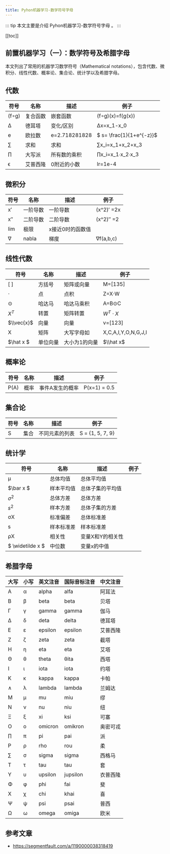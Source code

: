 ```yaml
---
title: Pyhon机器学习-数学符号字母
---
```


::: tip
本文主要是介绍 Pyhon机器学习-数学符号字母 。
:::

[[toc]]

## 前置机器学习（一）：数学符号及希腊字母


本文列出了常用的机器学习数学符号（Mathematical notations），包含代数、微积分、线性代数、概率论、集合论、统计学以及希腊字母。

## 代数

| 符号  | 名称     | 描述          | 例子                      |
| ----- | -------- | ------------- | ------------------------- |
| (f∘g) | 复合函数 | 嵌套函数      | (f∘g)(x)=f(g(x))          |
| ∆     | 德耳塔   | 变化/区别     | ∆x=x_1-x_0                |
| e     | 欧拉数   | e=2.718281828 | $ s= \\frac{1}{1+e^{-z}}$ |
| ∑     | 求和     | 求和          | ∑x_i=x_1+x_2+x_3          |
| ∏     | 大写派   | 所有数的乘积  | ∏x_i=x_1∙x_2∙x_3          |
| ϵ     | 艾普西隆 | 0附近的小数   | lr=1e-4                   |

## 微积分

| 符号 | 名称     | 描述             | 例子       |
| ---- | -------- | ---------------- | ---------- |
| x′   | 一阶导数 | 一阶导数         | (x^2)′ =2x |
| x″   | 二阶导数 | 二阶导数         | (x^2)″ =2  |
| lim  | 极限     | x接近0时的函数值 |            |
| ∇    | nabla    | 梯度             | ∇f(a,b,c)  |

## 线性代数

| 符号       | 名称     | 描述          | 例子                |
| ---------- | -------- | ------------- | ------------------- |
| [ ]        | 方括号   | 矩阵或向量    | M=[135]             |
| ⋅          | 点       | 点积          | Z=X⋅W               |
| ⊙          | 哈达马   | 哈达马乘积    | A=B⊙C               |
| $X^T$      | 转置     | 矩阵转置      | $W^T⋅X$             |
| $\\vec{x}$ | 向量     | 向量          | v=[123]             |
| X          | 矩阵     | 大写字母如    | X,C,A,I,Y,O,N,G,J,I |
| $\\hat x $ | 单位向量 | 大小为1的向量 | $\\hat x$           |

## 概率论

| 符号 | 名称 | 描述            | 例子         |
| ---- | ---- | --------------- | ------------ |
| P(A) | 概率 | 事件A发生的概率 | P(x=1) = 0.5 |

## 集合论

| 符号 | 名称 | 描述           | 例子             |
| ---- | ---- | -------------- | ---------------- |
| S    | 集合 | 不同元素的列表 | S = {1, 5, 7, 9} |

## 统计学

| 符号              | 名称       | 描述             | 例子 |
| ----------------- | ---------- | ---------------- | ---- |
| μ                 | 总体均值   | 总体平均值       |      |
| $\\bar x $        | 样本平均值 | 总体子集的平均值 |      |
| $σ^2$             | 总体方差   | 总体方差         |      |
| $s^2$             | 样本方差   | 总体子集的方差   |      |
| σX                | 标准偏差   | 总体标准差       |      |
| s                 | 样本标准差 | 样本标准差       |      |
| ρX                | 相关性     | 变量X和Y的相关性 |      |
| $ \\widetilde x $ | 中位数     | 变量x的中值      |      |

## 希腊字母

| 大写 | 小写 | 英文注音 | 国际音标注音 | 中文注音 |
| ---- | ---- | -------- | ------------ | -------- |
| Α    | α    | alpha    | alfa         | 阿耳法   |
| Β    | β    | beta     | beta         | 贝塔     |
| Γ    | γ    | gamma    | gamma        | 伽马     |
| Δ    | δ    | deta     | delta        | 德耳塔   |
| Ε    | ε    | epsilon  | epsilon      | 艾普西隆 |
| Ζ    | ζ    | zeta     | zeta         | 截塔     |
| Η    | η    | eta      | eta          | 艾塔     |
| Θ    | θ    | theta    | θita         | 西塔     |
| Ι    | ι    | iota     | iota         | 约塔     |
| Κ    | κ    | kappa    | kappa        | 卡帕     |
| ∧    | λ    | lambda   | lambda       | 兰姆达   |
| Μ    | μ    | mu       | miu          | 缪       |
| Ν    | ν    | nu       | niu          | 纽       |
| Ξ    | ξ    | xi       | ksi          | 可塞     |
| Ο    | ο    | omicron  | omikron      | 奥密可戎 |
| ∏    | π    | pi       | pai          | 派       |
| Ρ    | ρ    | rho      | rou          | 柔       |
| ∑    | σ    | sigma    | sigma        | 西格马   |
| Τ    | τ    | tau      | tau          | 套       |
| Υ    | υ    | upsilon  | jupsilon     | 衣普西隆 |
| Φ    | φ    | phi      | fai          | 斐       |
| Χ    | χ    | chi      | khai         | 喜       |
| Ψ    | ψ    | psi      | psai         | 普西     |
| Ω    | ω    | omega    | omiga        | 欧米     |

## 参考文章
* https://segmentfault.com/a/1190000038318419